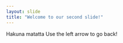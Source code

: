 ```yaml
---
layout: slide
title: "Welcome to our second slide!"
---
```

Hakuna matatta
Use the left arrow to go back!
